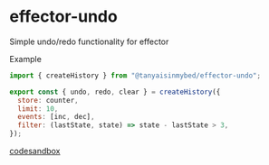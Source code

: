 # effector-undo

Simple undo/redo functionality for effector

Example

```javascript
import { createHistory } from "@tanyaisinmybed/effector-undo";

export const { undo, redo, clear } = createHistory({
  store: counter,
  limit: 10,
  events: [inc, dec],
  filter: (lastState, state) => state - lastState > 3,
});
```

[codesandbox](https://codesandbox.io/s/x7q86y58oq)
